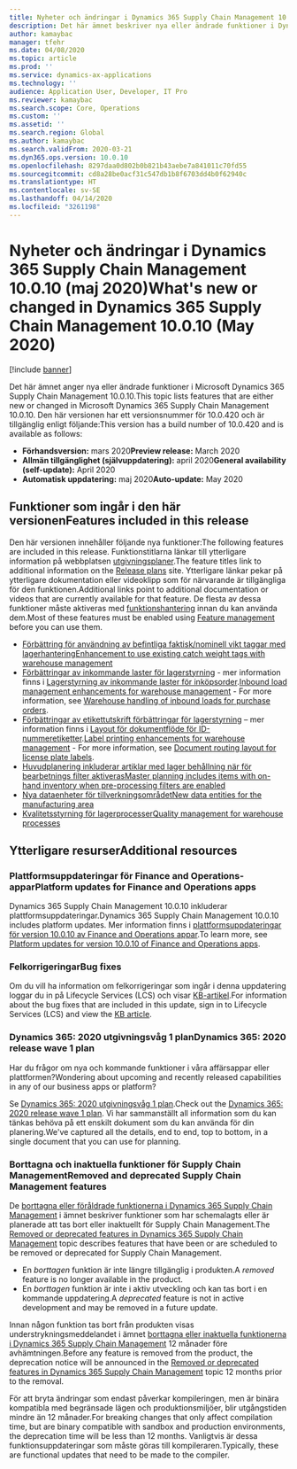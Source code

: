```yaml
---
title: Nyheter och ändringar i Dynamics 365 Supply Chain Management 10.0.10 (maj 2020)
description: Det här ämnet beskriver nya eller ändrade funktioner i Dynamics 365 Supply Chain Management 10.0.10.
author: kamaybac
manager: tfehr
ms.date: 04/08/2020
ms.topic: article
ms.prod: ''
ms.service: dynamics-ax-applications
ms.technology: ''
audience: Application User, Developer, IT Pro
ms.reviewer: kamaybac
ms.search.scope: Core, Operations
ms.custom: ''
ms.assetid: ''
ms.search.region: Global
ms.author: kamaybac
ms.search.validFrom: 2020-03-21
ms.dyn365.ops.version: 10.0.10
ms.openlocfilehash: 8297daa0d802b0b821b43aebe7a841011c70fd55
ms.sourcegitcommit: cd8a28be0acf31c547db1b8f6703dd4b0f62940c
ms.translationtype: HT
ms.contentlocale: sv-SE
ms.lasthandoff: 04/14/2020
ms.locfileid: "3261198"
---
```

# <a name="whats-new-or-changed-in-dynamics-365-supply-chain-management-10010-may-2020"></a><span data-ttu-id="c6635-103">Nyheter och ändringar i Dynamics 365 Supply Chain Management 10.0.10 (maj 2020)</span><span class="sxs-lookup"><span data-stu-id="c6635-103">What's new or changed in Dynamics 365 Supply Chain Management 10.0.10 (May 2020)</span></span>

[!include [banner](../includes/banner.md)]

<span data-ttu-id="c6635-104">Det här ämnet anger nya eller ändrade funktioner i Microsoft Dynamics 365 Supply Chain Management 10.0.10.</span><span class="sxs-lookup"><span data-stu-id="c6635-104">This topic lists features that are either new or changed in Microsoft Dynamics 365 Supply Chain Management 10.0.10.</span></span> <span data-ttu-id="c6635-105">Den här versionen har ett versionsnummer för 10.0.420 och är tillgänglig enligt följande:</span><span class="sxs-lookup"><span data-stu-id="c6635-105">This version has a build number of 10.0.420 and is available as follows:</span></span>

- <span data-ttu-id="c6635-106">**Förhandsversion:** mars 2020</span><span class="sxs-lookup"><span data-stu-id="c6635-106">**Preview release:** March 2020</span></span>
- <span data-ttu-id="c6635-107">**Allmän tillgänglighet (självuppdatering):** april 2020</span><span class="sxs-lookup"><span data-stu-id="c6635-107">**General availability (self-update):** April 2020</span></span>
- <span data-ttu-id="c6635-108">**Automatisk uppdatering:** maj 2020</span><span class="sxs-lookup"><span data-stu-id="c6635-108">**Auto-update:** May 2020</span></span>

## <a name="features-included-in-this-release"></a><span data-ttu-id="c6635-109">Funktioner som ingår i den här versionen</span><span class="sxs-lookup"><span data-stu-id="c6635-109">Features included in this release</span></span>

<span data-ttu-id="c6635-110">Den här versionen innehåller följande nya funktioner:</span><span class="sxs-lookup"><span data-stu-id="c6635-110">The following features are included in this release.</span></span> <span data-ttu-id="c6635-111">Funktionstitlarna länkar till ytterligare information på webbplatsen [utgivningsplaner](https://docs.microsoft.com/dynamics365/release-plans/).</span><span class="sxs-lookup"><span data-stu-id="c6635-111">The feature titles link to additional information on the [Release plans](https://docs.microsoft.com/dynamics365/release-plans/) site.</span></span> <span data-ttu-id="c6635-112">Ytterligare länkar pekar på ytterligare dokumentation eller videoklipp som för närvarande är tillgängliga för den funktionen.</span><span class="sxs-lookup"><span data-stu-id="c6635-112">Additional links point to additional documentation or videos that are currently available for that feature.</span></span> <span data-ttu-id="c6635-113">De flesta av dessa funktioner måste aktiveras med [funktionshantering](../../fin-ops-core/fin-ops/get-started/feature-management/feature-management-overview.md) innan du kan använda dem.</span><span class="sxs-lookup"><span data-stu-id="c6635-113">Most of these features must be enabled using [Feature management](../../fin-ops-core/fin-ops/get-started/feature-management/feature-management-overview.md) before you can use them.</span></span>

- [<span data-ttu-id="c6635-114">Förbättring för användning av befintliga faktisk/nominell vikt taggar med lagerhantering</span><span class="sxs-lookup"><span data-stu-id="c6635-114">Enhancement to use existing catch weight tags with warehouse management</span></span>](https://docs.microsoft.com/dynamics365-release-plan/2020wave1/dynamics365-supply-chain-management/enhancement-use-existing-catch-weight-tags-warehouse-management)
- <span data-ttu-id="c6635-115">[Förbättringar av inkommande laster för lagerstyrning](https://docs.microsoft.com/dynamics365-release-plan/2020wave1/dynamics365-supply-chain-management/warehouse-management-inbound-load-management-enhancement) - mer information finns i [Lagerstyrning av inkommande laster för inköpsorder](../warehousing/inbound-load-handling.md).</span><span class="sxs-lookup"><span data-stu-id="c6635-115">[Inbound load management enhancements for warehouse management](https://docs.microsoft.com/dynamics365-release-plan/2020wave1/dynamics365-supply-chain-management/warehouse-management-inbound-load-management-enhancement) - For more information, see [Warehouse handling of inbound loads for purchase orders](../warehousing/inbound-load-handling.md).</span></span>
- <span data-ttu-id="c6635-116">[Förbättringar av etikettutskrift förbättringar för lagerstyrning](https://docs.microsoft.com/dynamics365-release-plan/2020wave1/dynamics365-supply-chain-management/label-printing-enhancements-warehouse-management) – mer information finns i [Layout för dokumentflöde för ID-nummeretiketter](../warehousing/document-routing-layout-for-license-plates.md).</span><span class="sxs-lookup"><span data-stu-id="c6635-116">[Label printing enhancements for warehouse management](https://docs.microsoft.com/dynamics365-release-plan/2020wave1/dynamics365-supply-chain-management/label-printing-enhancements-warehouse-management) - For more information, see [Document routing layout for license plate labels](../warehousing/document-routing-layout-for-license-plates.md).</span></span>
- [<span data-ttu-id="c6635-117">Huvudplanering inkluderar artiklar med lager behållning när för bearbetnings filter aktiveras</span><span class="sxs-lookup"><span data-stu-id="c6635-117">Master planning includes items with on-hand inventory when pre-processing filters are enabled</span></span>](https://docs.microsoft.com/dynamics365-release-plan/2020wave1/dynamics365-supply-chain-management/master-planning-include-items-on-hand-when-pre-processing-filters-are-enabled)
- [<span data-ttu-id="c6635-118">Nya dataenheter för tillverkningsområdet</span><span class="sxs-lookup"><span data-stu-id="c6635-118">New data entities for the manufacturing area</span></span>](https://docs.microsoft.com/dynamics365-release-plan/2020wave1/dynamics365-supply-chain-management/new-data-entities-manufacturing-area)
- [<span data-ttu-id="c6635-119">Kvalitetsstyrning för lagerprocesser</span><span class="sxs-lookup"><span data-stu-id="c6635-119">Quality management for warehouse processes</span></span>](https://docs.microsoft.com/dynamics365-release-plan/2019wave2/dynamics365-supply-chain-management/quality-management-warehouse-processes)

## <a name="additional-resources"></a><span data-ttu-id="c6635-120">Ytterligare resurser</span><span class="sxs-lookup"><span data-stu-id="c6635-120">Additional resources</span></span>

### <a name="platform-updates-for-finance-and-operations-apps"></a><span data-ttu-id="c6635-121">Plattformsuppdateringar för Finance and Operations-appar</span><span class="sxs-lookup"><span data-stu-id="c6635-121">Platform updates for Finance and Operations apps</span></span>

<span data-ttu-id="c6635-122">Dynamics 365 Supply Chain Management 10.0.10 inkluderar plattformsuppdateringar.</span><span class="sxs-lookup"><span data-stu-id="c6635-122">Dynamics 365 Supply Chain Management 10.0.10 includes platform updates.</span></span> <span data-ttu-id="c6635-123">Mer information finns i [plattformsuppdateringar för version 10.0.10 av Finance and Operations appar](../../fin-ops-core/dev-itpro/get-started/whats-new-platform-update-34.md).</span><span class="sxs-lookup"><span data-stu-id="c6635-123">To learn more, see [Platform updates for version 10.0.10 of Finance and Operations apps](../../fin-ops-core/dev-itpro/get-started/whats-new-platform-update-34.md).</span></span>

### <a name="bug-fixes"></a><span data-ttu-id="c6635-124">Felkorrigeringar</span><span class="sxs-lookup"><span data-stu-id="c6635-124">Bug fixes</span></span>

<span data-ttu-id="c6635-125">Om du vill ha information om felkorrigeringar som ingår i denna uppdatering loggar du in på Lifecycle Services (LCS) och visar [KB-artikel](https://fix.lcs.dynamics.com/Issue/Details?bugId=424137&dbType=3&qc=bf63d49dcc96e51eb42ac1dd66c6c5e5d7548f1e176f729e324ea3353b9860cb).</span><span class="sxs-lookup"><span data-stu-id="c6635-125">For information about the bug fixes that are included in this update, sign in to Lifecycle Services (LCS) and view the [KB article](https://fix.lcs.dynamics.com/Issue/Details?bugId=424137&dbType=3&qc=bf63d49dcc96e51eb42ac1dd66c6c5e5d7548f1e176f729e324ea3353b9860cb).</span></span>

### <a name="dynamics-365-2020-release-wave-1-plan"></a><span data-ttu-id="c6635-126">Dynamics 365: 2020 utgivningsvåg 1 plan</span><span class="sxs-lookup"><span data-stu-id="c6635-126">Dynamics 365: 2020 release wave 1 plan</span></span>

<span data-ttu-id="c6635-127">Har du frågor om nya och kommande funktioner i våra affärsappar eller plattformen?</span><span class="sxs-lookup"><span data-stu-id="c6635-127">Wondering about upcoming and recently released capabilities in any of our business apps or platform?</span></span>

<span data-ttu-id="c6635-128">Se [Dynamics 365: 2020 utgivningsvåg 1 plan](https://docs.microsoft.com/dynamics365-release-plan/2020wave1/index).</span><span class="sxs-lookup"><span data-stu-id="c6635-128">Check out the [Dynamics 365: 2020 release wave 1 plan](https://docs.microsoft.com/dynamics365-release-plan/2020wave1/index).</span></span> <span data-ttu-id="c6635-129">Vi har sammanställt all information som du kan tänkas behöva på ett enskilt dokument som du kan använda för din planering.</span><span class="sxs-lookup"><span data-stu-id="c6635-129">We've captured all the details, end to end, top to bottom, in a single document that you can use for planning.</span></span>

### <a name="removed-and-deprecated-supply-chain-management-features"></a><span data-ttu-id="c6635-130">Borttagna och inaktuella funktioner för Supply Chain Management</span><span class="sxs-lookup"><span data-stu-id="c6635-130">Removed and deprecated Supply Chain Management features</span></span>

<span data-ttu-id="c6635-131">De [borttagna eller föråldrade funktionerna i Dynamics 365 Supply Chain Management](removed-deprecated-features-scm-updates.md) i ämnet beskriver funktioner som har schemalagts eller är planerade att tas bort eller inaktuellt för Supply Chain Management.</span><span class="sxs-lookup"><span data-stu-id="c6635-131">The [Removed or deprecated features in Dynamics 365 Supply Chain Management](removed-deprecated-features-scm-updates.md) topic describes features that have been or are scheduled to be removed or deprecated for Supply Chain Management.</span></span>

- <span data-ttu-id="c6635-132">En *borttagen* funktion är inte längre tillgänglig i produkten.</span><span class="sxs-lookup"><span data-stu-id="c6635-132">A *removed* feature is no longer available in the product.</span></span>
- <span data-ttu-id="c6635-133">En *borttagen* funktion är inte i aktiv utveckling och kan tas bort i en kommande uppdatering.</span><span class="sxs-lookup"><span data-stu-id="c6635-133">A *deprecated* feature is not in active development and may be removed in a future update.</span></span>

<span data-ttu-id="c6635-134">Innan någon funktion tas bort från produkten visas understrykningsmeddelandet i ämnet [borttagna eller inaktuella funktionerna i Dynamics 365 Supply Chain Management](removed-deprecated-features-scm-updates.md) 12 månader före avhämtningen.</span><span class="sxs-lookup"><span data-stu-id="c6635-134">Before any feature is removed from the product, the deprecation notice will be announced in the [Removed or deprecated features in Dynamics 365 Supply Chain Management](removed-deprecated-features-scm-updates.md) topic 12 months prior to the removal.</span></span>

<span data-ttu-id="c6635-135">För att bryta ändringar som endast påverkar kompileringen, men är binära kompatibla med begränsade lägen och produktionsmiljöer, blir utgångstiden mindre än 12 månader.</span><span class="sxs-lookup"><span data-stu-id="c6635-135">For breaking changes that only affect compilation time, but are binary compatible with sandbox and production environments, the deprecation time will be less than 12 months.</span></span> <span data-ttu-id="c6635-136">Vanligtvis är dessa funktionsuppdateringar som måste göras till kompileraren.</span><span class="sxs-lookup"><span data-stu-id="c6635-136">Typically, these are functional updates that need to be made to the compiler.</span></span>
